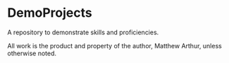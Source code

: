 # DemoProjects
A repository to demonstrate skills and proficiencies.

All work is the product and property of the author, Matthew Arthur, unless otherwise noted.
